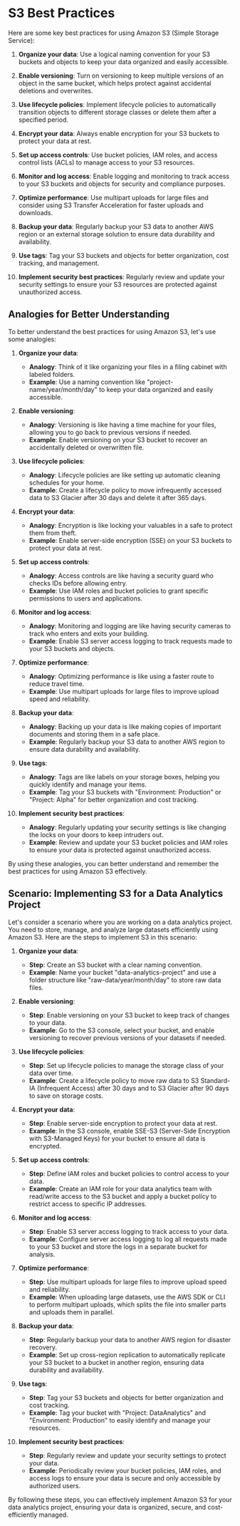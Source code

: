 # S3 Best Practices

Here are some key best practices for using Amazon S3 (Simple Storage Service):

1. **Organize your data**: Use a logical naming convention for your S3 buckets and objects to keep your data organized and easily accessible.

2. **Enable versioning**: Turn on versioning to keep multiple versions of an object in the same bucket, which helps protect against accidental deletions and overwrites.

3. **Use lifecycle policies**: Implement lifecycle policies to automatically transition objects to different storage classes or delete them after a specified period.

4. **Encrypt your data**: Always enable encryption for your S3 buckets to protect your data at rest.

5. **Set up access controls**: Use bucket policies, IAM roles, and access control lists (ACLs) to manage access to your S3 resources.

6. **Monitor and log access**: Enable logging and monitoring to track access to your S3 buckets and objects for security and compliance purposes.

7. **Optimize performance**: Use multipart uploads for large files and consider using S3 Transfer Acceleration for faster uploads and downloads.

8. **Backup your data**: Regularly backup your S3 data to another AWS region or an external storage solution to ensure data durability and availability.

9. **Use tags**: Tag your S3 buckets and objects for better organization, cost tracking, and management.

10. **Implement security best practices**: Regularly review and update your security settings to ensure your S3 resources are protected against unauthorized access.

## Analogies for Better Understanding

To better understand the best practices for using Amazon S3, let's use some analogies:

1. **Organize your data**:
   - **Analogy**: Think of it like organizing your files in a filing cabinet with labeled folders.
   - **Example**: Use a naming convention like "project-name/year/month/day" to keep your data organized and easily accessible.

2. **Enable versioning**:
   - **Analogy**: Versioning is like having a time machine for your files, allowing you to go back to previous versions if needed.
   - **Example**: Enable versioning on your S3 bucket to recover an accidentally deleted or overwritten file.

3. **Use lifecycle policies**:
   - **Analogy**: Lifecycle policies are like setting up automatic cleaning schedules for your home.
   - **Example**: Create a lifecycle policy to move infrequently accessed data to S3 Glacier after 30 days and delete it after 365 days.

4. **Encrypt your data**:
   - **Analogy**: Encryption is like locking your valuables in a safe to protect them from theft.
   - **Example**: Enable server-side encryption (SSE) on your S3 buckets to protect your data at rest.

5. **Set up access controls**:
   - **Analogy**: Access controls are like having a security guard who checks IDs before allowing entry.
   - **Example**: Use IAM roles and bucket policies to grant specific permissions to users and applications.

6. **Monitor and log access**:
   - **Analogy**: Monitoring and logging are like having security cameras to track who enters and exits your building.
   - **Example**: Enable S3 server access logging to track requests made to your S3 buckets and objects.

7. **Optimize performance**:
   - **Analogy**: Optimizing performance is like using a faster route to reduce travel time.
   - **Example**: Use multipart uploads for large files to improve upload speed and reliability.

8. **Backup your data**:
   - **Analogy**: Backing up your data is like making copies of important documents and storing them in a safe place.
   - **Example**: Regularly backup your S3 data to another AWS region to ensure data durability and availability.

9. **Use tags**:
   - **Analogy**: Tags are like labels on your storage boxes, helping you quickly identify and manage your items.
   - **Example**: Tag your S3 buckets with "Environment: Production" or "Project: Alpha" for better organization and cost tracking.

10. **Implement security best practices**:
    - **Analogy**: Regularly updating your security settings is like changing the locks on your doors to keep intruders out.
    - **Example**: Review and update your S3 bucket policies and IAM roles to ensure your data is protected against unauthorized access.

By using these analogies, you can better understand and remember the best practices for using Amazon S3 effectively.
## Scenario: Implementing S3 for a Data Analytics Project

Let's consider a scenario where you are working on a data analytics project. You need to store, manage, and analyze large datasets efficiently using Amazon S3. Here are the steps to implement S3 in this scenario:

1. **Organize your data**:
   - **Step**: Create an S3 bucket with a clear naming convention.
   - **Example**: Name your bucket "data-analytics-project" and use a folder structure like "raw-data/year/month/day" to store raw data files.

2. **Enable versioning**:
   - **Step**: Enable versioning on your S3 bucket to keep track of changes to your data.
   - **Example**: Go to the S3 console, select your bucket, and enable versioning to recover previous versions of your datasets if needed.

3. **Use lifecycle policies**:
   - **Step**: Set up lifecycle policies to manage the storage class of your data over time.
   - **Example**: Create a lifecycle policy to move raw data to S3 Standard-IA (Infrequent Access) after 30 days and to S3 Glacier after 90 days to save on storage costs.

4. **Encrypt your data**:
   - **Step**: Enable server-side encryption to protect your data at rest.
   - **Example**: In the S3 console, enable SSE-S3 (Server-Side Encryption with S3-Managed Keys) for your bucket to ensure all data is encrypted.

5. **Set up access controls**:
   - **Step**: Define IAM roles and bucket policies to control access to your data.
   - **Example**: Create an IAM role for your data analytics team with read/write access to the S3 bucket and apply a bucket policy to restrict access to specific IP addresses.

6. **Monitor and log access**:
   - **Step**: Enable S3 server access logging to track access to your data.
   - **Example**: Configure server access logging to log all requests made to your S3 bucket and store the logs in a separate bucket for analysis.

7. **Optimize performance**:
   - **Step**: Use multipart uploads for large files to improve upload speed and reliability.
   - **Example**: When uploading large datasets, use the AWS SDK or CLI to perform multipart uploads, which splits the file into smaller parts and uploads them in parallel.

8. **Backup your data**:
   - **Step**: Regularly backup your data to another AWS region for disaster recovery.
   - **Example**: Set up cross-region replication to automatically replicate your S3 bucket to a bucket in another region, ensuring data durability and availability.

9. **Use tags**:
   - **Step**: Tag your S3 buckets and objects for better organization and cost tracking.
   - **Example**: Tag your bucket with "Project: DataAnalytics" and "Environment: Production" to easily identify and manage your resources.

10. **Implement security best practices**:
    - **Step**: Regularly review and update your security settings to protect your data.
    - **Example**: Periodically review your bucket policies, IAM roles, and access logs to ensure your data is secure and only accessible by authorized users.

By following these steps, you can effectively implement Amazon S3 for your data analytics project, ensuring your data is organized, secure, and cost-efficiently managed.
